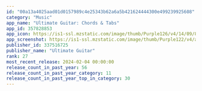 ```yaml
---
id: "00a13a4025aad01d0157989c4e25343b62a6a5b421624444300e499239925608"
category: "Music"
app_name: "Ultimate Guitar: Chords & Tabs"
app_id: 357828853
app_icon: https://is1-ssl.mzstatic.com/image/thumb/Purple126/v4/14/09/8d/14098d51-efee-d142-bd8c-606494152454/AppIcon-1x_U007emarketing-0-8-0-85-220.png/1024x1024bb.png
app_screenshot: https://is1-ssl.mzstatic.com/image/thumb/Purple122/v4/a1/31/5a/a1315a3d-a314-1dc8-cbfb-a211582cfff5/pr_source.jpg/2688x1242bb.png
publisher_id: 337516725
publisher_name: "Ultimate Guitar"
rank: 27
most_recent_release: 2024-02-04 00:00:00
release_count_in_past_year: 56
release_count_in_past_year_category: 11
release_count_in_past_year_top_in_category: 30
---
```

